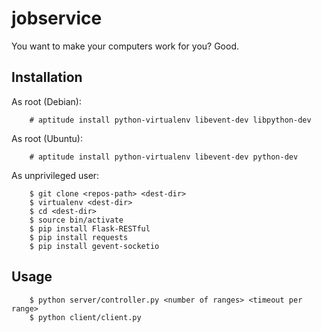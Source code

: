 jobservice
==========

You want to make your computers work for you? Good. 

Installation
------------

As root (Debian):

        # aptitude install python-virtualenv libevent-dev libpython-dev

As root (Ubuntu):

        # aptitude install python-virtualenv libevent-dev python-dev

As unprivileged user:

        $ git clone <repos-path> <dest-dir>
        $ virtualenv <dest-dir>
        $ cd <dest-dir>
        $ source bin/activate
        $ pip install Flask-RESTful
        $ pip install requests
        $ pip install gevent-socketio

Usage
-----

        $ python server/controller.py <number of ranges> <timeout per range>
        $ python client/client.py
